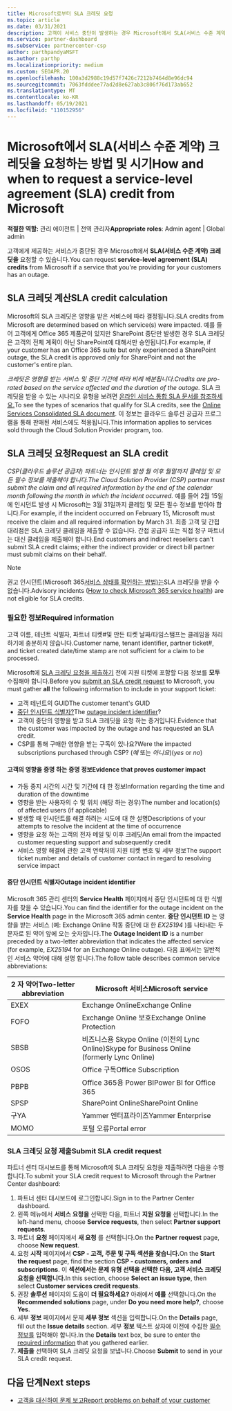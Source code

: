 ```yaml
---
title: Microsoft로부터 SLA 크레딧 요청
ms.topic: article
ms.date: 03/31/2021
description: 고객이 서비스 중단이 발생하는 경우 Microsoft에서 SLA(서비스 수준 계약) 크레딧을 요청하는 이점, 제한 사항 및 절차에 대해 알아봅니다.
ms.service: partner-dashboard
ms.subservice: partnercenter-csp
author: parthpandyaMSFT
ms.author: parthp
ms.localizationpriority: medium
ms.custom: SEOAPR.20
ms.openlocfilehash: 100a3d2988c19d57f7426c7212b7464d8e96dc94
ms.sourcegitcommit: 7063fdddee77ad2d8e627ab3c806f76d173ab652
ms.translationtype: MT
ms.contentlocale: ko-KR
ms.lasthandoff: 05/19/2021
ms.locfileid: "110152956"
---
```

# <a name="how-and-when-to-request-a-service-level-agreement-sla-credit-from-microsoft"></a><span data-ttu-id="2101f-103">Microsoft에서 SLA(서비스 수준 계약) 크레딧을 요청하는 방법 및 시기</span><span class="sxs-lookup"><span data-stu-id="2101f-103">How and when to request a service-level agreement (SLA) credit from Microsoft</span></span>

<span data-ttu-id="2101f-104">**적절한 역할:** 관리 에이전트 | 전역 관리자</span><span class="sxs-lookup"><span data-stu-id="2101f-104">**Appropriate roles**: Admin agent | Global admin</span></span>

<span data-ttu-id="2101f-105">고객에게 제공하는 서비스가 중단된 경우 Microsoft에서 **SLA(서비스 수준 계약) 크레딧을** 요청할 수 있습니다.</span><span class="sxs-lookup"><span data-stu-id="2101f-105">You can request **service-level agreement (SLA) credits** from Microsoft if a service that you're providing for your customers has an outage.</span></span>

## <a name="sla-credit-calculation"></a><span data-ttu-id="2101f-106">SLA 크레딧 계산</span><span class="sxs-lookup"><span data-stu-id="2101f-106">SLA credit calculation</span></span>

<span data-ttu-id="2101f-107">Microsoft의 SLA 크레딧은 영향을 받은 서비스에 따라 결정됩니다.</span><span class="sxs-lookup"><span data-stu-id="2101f-107">SLA credits from Microsoft are determined based on which service(s) were impacted.</span></span> <span data-ttu-id="2101f-108">예를 들어 고객에게 Office 365 제품군이 있지만 SharePoint 중단만 발생한 경우 SLA 크레딧은 고객의 전체 계획이 아닌 SharePoint에 대해서만 승인됩니다.</span><span class="sxs-lookup"><span data-stu-id="2101f-108">For example, if your customer has an Office 365 suite but only experienced a SharePoint outage, the SLA credit is approved only for SharePoint and not the customer's entire plan.</span></span>

<span data-ttu-id="2101f-109">*크레딧은 영향을 받는 서비스 및 중단 기간에 따라 비례 배분됩니다.*</span><span class="sxs-lookup"><span data-stu-id="2101f-109">*Credits are pro-rated based on the service affected and the duration of the outage.*</span></span> <span data-ttu-id="2101f-110">SLA 크레딧을 받을 수 있는 시나리오 유형을 보려면 [온라인 서비스 통합 SLA 문서를 참조하세요.](http://www.microsoftvolumelicensing.com/DocumentSearch.aspx?Mode=3&DocumentTypeId=37)</span><span class="sxs-lookup"><span data-stu-id="2101f-110">To see the types of scenarios that qualify for SLA credits, see the [Online Services Consolidated SLA document](http://www.microsoftvolumelicensing.com/DocumentSearch.aspx?Mode=3&DocumentTypeId=37).</span></span> <span data-ttu-id="2101f-111">이 정보는 클라우드 솔루션 공급자 프로그램을 통해 판매된 서비스에도 적용됩니다.</span><span class="sxs-lookup"><span data-stu-id="2101f-111">This information applies to services sold through the Cloud Solution Provider program, too.</span></span>


## <a name="request-an-sla-credit"></a><span data-ttu-id="2101f-112">SLA 크레딧 요청</span><span class="sxs-lookup"><span data-stu-id="2101f-112">Request an SLA credit</span></span>

<span data-ttu-id="2101f-113">*CSP(클라우드 솔루션 공급자) 파트너는 인시던트 발생 월 이후 월말까지 클레임 및 모든 필수 정보를 제출해야 합니다.*</span><span class="sxs-lookup"><span data-stu-id="2101f-113">*The Cloud Solution Provider (CSP) partner must submit the claim and all required information by the end of the calendar month following the month in which the incident occurred.*</span></span> <span data-ttu-id="2101f-114">예를 들어 2월 15일에 인시던트 발생 시 Microsoft는 3월 31일까지 클레임 및 모든 필수 정보를 받아야 합니다.</span><span class="sxs-lookup"><span data-stu-id="2101f-114">For example, if the incident occurred on February 15, Microsoft must receive the claim and all required information by March 31.</span></span> <span data-ttu-id="2101f-115">최종 고객 및 간접 대리점은 SLA 크레딧 클레임을 제출할 수 없습니다. 간접 공급자 또는 직접 청구 파트너는 대신 클레임을 제출해야 합니다.</span><span class="sxs-lookup"><span data-stu-id="2101f-115">End customers and indirect resellers can't submit SLA credit claims; either the indirect provider or direct bill partner must submit claims on their behalf.</span></span>

>[!NOTE]
><span data-ttu-id="2101f-116">권고 인시던트(Microsoft 365[서비스 상태를 확인하는 방법)는](/microsoft-365/enterprise/view-service-health#incidents-and-advisories)SLA 크레딧을 받을 수 없습니다.</span><span class="sxs-lookup"><span data-stu-id="2101f-116">Advisory incidents ([How to check Microsoft 365 service health](/microsoft-365/enterprise/view-service-health#incidents-and-advisories)) are not eligible for SLA credits.</span></span>

### <a name="required-information"></a><span data-ttu-id="2101f-117">필요한 정보</span><span class="sxs-lookup"><span data-stu-id="2101f-117">Required information</span></span>

<span data-ttu-id="2101f-118">고객 이름, 테넌트 식별자, 파트너 티켓#및 만든 티켓 날짜/타임스탬프는 클레임을 처리하기에 충분하지 않습니다.</span><span class="sxs-lookup"><span data-stu-id="2101f-118">Customer name, tenant identifier, partner ticket#, and ticket created date/time stamp are not sufficient for a claim to be processed.</span></span>

<span data-ttu-id="2101f-119">Microsoft에 [SLA 크레딧 요청을 제출하기](#submit-sla-credit-request) 전에 지원 티켓에 포함할 다음 정보를 **모두** 수집해야 합니다.</span><span class="sxs-lookup"><span data-stu-id="2101f-119">Before you [submit an SLA credit request](#submit-sla-credit-request) to Microsoft, you must gather **all** the following information to include in your support ticket:</span></span>

- <span data-ttu-id="2101f-120">고객 테넌트의 GUID</span><span class="sxs-lookup"><span data-stu-id="2101f-120">The customer tenant's GUID</span></span>
- <span data-ttu-id="2101f-121">[중단 인시던트 식별자?](#outage-incident-identifier)</span><span class="sxs-lookup"><span data-stu-id="2101f-121">The [outage incident identifier](#outage-incident-identifier)?</span></span>
- <span data-ttu-id="2101f-122">고객이 중단의 영향을 받고 SLA 크레딧을 요청 하는 증거입니다.</span><span class="sxs-lookup"><span data-stu-id="2101f-122">Evidence that the customer was impacted by the outage and has requested an SLA credit.</span></span>
- <span data-ttu-id="2101f-123">CSP를 통해 구매한 영향을 받는 구독이 있나요?</span><span class="sxs-lookup"><span data-stu-id="2101f-123">Were the impacted subscriptions purchased through CSP?</span></span> <span data-ttu-id="2101f-124">(*예* 또는 *아니요*)</span><span class="sxs-lookup"><span data-stu-id="2101f-124">(*yes* or *no*)</span></span>

#### <a name="evidence-that-proves-customer-impact"></a><span data-ttu-id="2101f-125">고객의 영향을 증명 하는 증명 정보</span><span class="sxs-lookup"><span data-stu-id="2101f-125">Evidence that proves customer impact</span></span>

- <span data-ttu-id="2101f-126">가동 중지 시간의 시간 및 기간에 대 한 정보</span><span class="sxs-lookup"><span data-stu-id="2101f-126">Information regarding the time and duration of the downtime</span></span>
- <span data-ttu-id="2101f-127">영향을 받는 사용자의 수 및 위치 (해당 하는 경우)</span><span class="sxs-lookup"><span data-stu-id="2101f-127">The number and location(s) of affected users (if applicable)</span></span>
- <span data-ttu-id="2101f-128">발생할 때 인시던트를 해결 하려는 시도에 대 한 설명</span><span class="sxs-lookup"><span data-stu-id="2101f-128">Descriptions of your attempts to resolve the incident at the time of occurrence</span></span>
- <span data-ttu-id="2101f-129">영향을 요청 하는 고객의 전자 메일 및 이후 크레딧</span><span class="sxs-lookup"><span data-stu-id="2101f-129">An email from the impacted customer requesting support and subsequently credit</span></span>
- <span data-ttu-id="2101f-130">서비스 영향 해결에 관한 고객 연락처의 지원 티켓 번호 및 세부 정보</span><span class="sxs-lookup"><span data-stu-id="2101f-130">The support ticket number and details of customer contact in regard to resolving service impact</span></span>


#### <a name="outage-incident-identifier"></a><span data-ttu-id="2101f-131">중단 인시던트 식별자</span><span class="sxs-lookup"><span data-stu-id="2101f-131">Outage incident identifier</span></span>

<span data-ttu-id="2101f-132">Microsoft 365 관리 센터의 **Service Health** 페이지에서 중단 인시던트에 대 한 식별자를 찾을 수 있습니다.</span><span class="sxs-lookup"><span data-stu-id="2101f-132">You can find the identifier for the outage incident on the **Service Health** page in the Microsoft 365 admin center.</span></span> <span data-ttu-id="2101f-133">**중단 인시던트 ID** 는 영향을 받는 서비스 (예: Exchange Online 작동 중단에 대 한 *EX25194* )를 나타내는 두 문자로 된 약어 앞에 오는 숫자입니다.</span><span class="sxs-lookup"><span data-stu-id="2101f-133">The **Outage Incident ID** is a number preceded by a two-letter abbreviation that indicates the affected service (for example, *EX25194* for an Exchange Online outage).</span></span> <span data-ttu-id="2101f-134">다음 표에서는 일반적인 서비스 약어에 대해 설명 합니다.</span><span class="sxs-lookup"><span data-stu-id="2101f-134">The follow table describes common service abbreviations:</span></span>

| <span data-ttu-id="2101f-135">2 자 약어</span><span class="sxs-lookup"><span data-stu-id="2101f-135">Two-letter abbreviation</span></span> | <span data-ttu-id="2101f-136">Microsoft 서비스</span><span class="sxs-lookup"><span data-stu-id="2101f-136">Microsoft service</span></span> |
| ----------------------- | ----------------- |
| <span data-ttu-id="2101f-137">EX</span><span class="sxs-lookup"><span data-stu-id="2101f-137">EX</span></span> | <span data-ttu-id="2101f-138">Exchange Online</span><span class="sxs-lookup"><span data-stu-id="2101f-138">Exchange Online</span></span> |
| <span data-ttu-id="2101f-139">FO</span><span class="sxs-lookup"><span data-stu-id="2101f-139">FO</span></span> | <span data-ttu-id="2101f-140">Exchange Online 보호</span><span class="sxs-lookup"><span data-stu-id="2101f-140">Exchange Online Protection</span></span> |
| <span data-ttu-id="2101f-141">SB</span><span class="sxs-lookup"><span data-stu-id="2101f-141">SB</span></span> | <span data-ttu-id="2101f-142">비즈니스용 Skype Online (이전의 Lync Online)</span><span class="sxs-lookup"><span data-stu-id="2101f-142">Skype for Business Online (formerly Lync Online)</span></span> |
| <span data-ttu-id="2101f-143">OS</span><span class="sxs-lookup"><span data-stu-id="2101f-143">OS</span></span> | <span data-ttu-id="2101f-144">Office 구독</span><span class="sxs-lookup"><span data-stu-id="2101f-144">Office Subscription</span></span> |
| <span data-ttu-id="2101f-145">PB</span><span class="sxs-lookup"><span data-stu-id="2101f-145">PB</span></span> | <span data-ttu-id="2101f-146">Office 365용 Power BI</span><span class="sxs-lookup"><span data-stu-id="2101f-146">Power BI for Office 365</span></span> |
| <span data-ttu-id="2101f-147">SP</span><span class="sxs-lookup"><span data-stu-id="2101f-147">SP</span></span> | <span data-ttu-id="2101f-148">SharePoint Online</span><span class="sxs-lookup"><span data-stu-id="2101f-148">SharePoint Online</span></span> |
| <span data-ttu-id="2101f-149">구</span><span class="sxs-lookup"><span data-stu-id="2101f-149">YA</span></span> | <span data-ttu-id="2101f-150">Yammer 엔터프라이즈</span><span class="sxs-lookup"><span data-stu-id="2101f-150">Yammer Enterprise</span></span> |
| <span data-ttu-id="2101f-151">MO</span><span class="sxs-lookup"><span data-stu-id="2101f-151">MO</span></span> | <span data-ttu-id="2101f-152">포털 오류</span><span class="sxs-lookup"><span data-stu-id="2101f-152">Portal error</span></span> |

### <a name="submit-sla-credit-request"></a><span data-ttu-id="2101f-153">SLA 크레딧 요청 제출</span><span class="sxs-lookup"><span data-stu-id="2101f-153">Submit SLA credit request</span></span>

<span data-ttu-id="2101f-154">파트너 센터 대시보드를 통해 Microsoft에 SLA 크레딧 요청을 제출하려면 다음을 수행합니다.</span><span class="sxs-lookup"><span data-stu-id="2101f-154">To submit your SLA credit request to Microsoft through the Partner Center dashboard:</span></span>

1. <span data-ttu-id="2101f-155">파트너 센터 대시보드에 로그인합니다.</span><span class="sxs-lookup"><span data-stu-id="2101f-155">Sign in to the Partner Center dashboard.</span></span>
2. <span data-ttu-id="2101f-156">왼쪽 메뉴에서 **서비스 요청을** 선택한 다음, 파트너 **지원 요청을** 선택합니다.</span><span class="sxs-lookup"><span data-stu-id="2101f-156">In the left-hand menu, choose **Service requests**, then select **Partner support requests**.</span></span>
3. <span data-ttu-id="2101f-157">파트너 **요청** 페이지에서 **새 요청** 를 선택합니다.</span><span class="sxs-lookup"><span data-stu-id="2101f-157">On the **Partner request** page, choose **New request**.</span></span>
4. <span data-ttu-id="2101f-158">요청 **시작** 페이지에서 **CSP - 고객, 주문 및 구독 섹션을 찾습니다.**</span><span class="sxs-lookup"><span data-stu-id="2101f-158">On the **Start the request** page, find the section **CSP - customers, orders and subscriptions**.</span></span> <span data-ttu-id="2101f-159">이 **섹션에서는 문제 유형 선택을 선택한** **다음, 고객 서비스 크레딧 요청을 선택합니다.**</span><span class="sxs-lookup"><span data-stu-id="2101f-159">In this section, choose **Select an issue type**, then select **Customer services credit requests**.</span></span>
5. <span data-ttu-id="2101f-160">권장 **솔루션** 페이지의 도움이 **더 필요하세요?** 아래에서 **예를** 선택합니다.</span><span class="sxs-lookup"><span data-stu-id="2101f-160">On the **Recommended solutions** page, under **Do you need more help?**, choose **Yes**.</span></span>
6. <span data-ttu-id="2101f-161">세부 **정보** 페이지에서 문제 **세부 정보** 섹션을 입력합니다.</span><span class="sxs-lookup"><span data-stu-id="2101f-161">On the **Details** page, fill out the **Issue details** section.</span></span> <span data-ttu-id="2101f-162">세부 **정보** 텍스트 상자에 이전에 수집한 [필수 정보를](#required-information) 입력해야 합니다.</span><span class="sxs-lookup"><span data-stu-id="2101f-162">In the **Details** text box, be sure to enter the [required information](#required-information) that you gathered earlier.</span></span>
7. <span data-ttu-id="2101f-163">**제출을** 선택하여 SLA 크레딧 요청을 보냅니다.</span><span class="sxs-lookup"><span data-stu-id="2101f-163">Choose **Submit** to send in your SLA credit request.</span></span>

## <a name="next-steps"></a><span data-ttu-id="2101f-164">다음 단계</span><span class="sxs-lookup"><span data-stu-id="2101f-164">Next steps</span></span>

- [<span data-ttu-id="2101f-165">고객을 대신하여 문제 보고</span><span class="sxs-lookup"><span data-stu-id="2101f-165">Report problems on behalf of your customer</span></span>](report-problems-on-behalf-of-a-customer.md)
